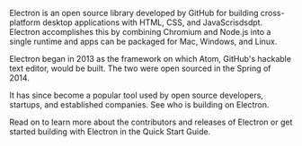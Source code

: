 Electron is an open source library developed by GitHub for building cross-platform desktop applications with HTML, CSS, and JavaScrisdsdpt. Electron accomplishes this by combining Chromium and Node.js into a single runtime and apps can be packaged for Mac, Windows, and Linux.

Electron began in 2013 as the framework on which Atom, GitHub's hackable text editor, would be built. The two were open sourced in the Spring of 2014.

It has since become a popular tool used by open source developers, startups, and established companies. See who is building on Electron.

Read on to learn more about the contributors and releases of Electron or get started building with Electron in the Quick Start Guide.